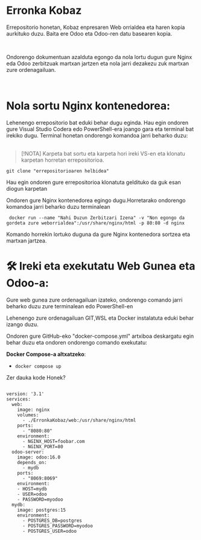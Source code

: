 # Erronka Kobaz
<p>Errepositorio honetan, Kobaz enpresaren Web orrialdea eta haren kopia aurkituko duzu. Baita ere Odoo eta Odoo-ren datu basearen kopia.</p>
<br>
<p>Ondorengo dokumentuan azalduta egongo da nola lortu dugun gure Nginx eda Odoo zerbitzuak martxan jartzen eta nola jarri dezakezu zuk martxan zure ordenagailuan.</p>
<br>

# Nola sortu Nginx kontenedorea:

Lehenengo errepositorio bat eduki behar dugu eginda. Hau egin ondoren gure Visual Studio Codera edo PowerShell-era joango gara eta terminal bat irekiko dugu. Terminal honetan ondorengo komandoa jarri beharko duzu:
<br><br>

> [!NOTA]
> Karpeta bat sortu eta karpeta hori ireki VS-en eta klonatu karpetan horretan errepositorioa.

<code>git clone "errepositorioaren helbidea"</code>
<p>Hau egin ondoren gure errepositorioa klonatuta geldituko da guk esan diogun karpetan</p>
<p>Ondoren gure Nginx kontenedorea egingo dugu.Horretarako ondorengo komandoa jarri beharko duzu terminalean</p>
<code> docker run --name "Nahi Duzun Zerbitzari Izena" -v "Non egongo da gordeta zure weborrialdea":/usr/share/nginx/html -p 80:80 -d nginx </code>
<p>Komando horrekin lortuko duguna da gure Nginx kontenedora sortzea eta martxan jartzea.</p>


# 🛠️ Ireki eta exekutatu Web Gunea eta Odoo-a:
<p>Gure web gunea zure ordenagailuan izateko, ondorengo comando jarri beharko duzu zure terminalean edo PowerShell-en</p>
<p>Lehenengo zure ordenagailuan GIT,WSL eta Docker instalatuta eduki behar izango duzu.</p>
<p>Ondoren gure GitHub-eko "docker-compose.yml" artxiboa deskargatu egin behar duzu eta ondoren ondorengo comando exekutatu:</p>

**Docker Compose-a altxatzeko**:
- <code>docker compose up</code>

<p>Zer dauka kode Honek?</p>

<code>
version: '3.1'
services:
  web:
    image: nginx
    volumes:
      - ./ErronkaKobaz/web:/usr/share/nginx/html
    ports:
      - "8080:80"
    environment:
      - NGINX_HOST=foobar.com
      - NGINX_PORT=80
  odoo-server:
    image: odoo:16.0
    depends_on:
      - mydb
    ports:
      - "8069:8069"
    environment:
    - HOST=mydb
    - USER=odoo
    - PASSWORD=myodoo
  mydb:
    image: postgres:15
    environment:
      - POSTGRES_DB=postgres
      - POSTGRES_PASSWORD=myodoo
      - POSTGRES_USER=odoo
</code>
